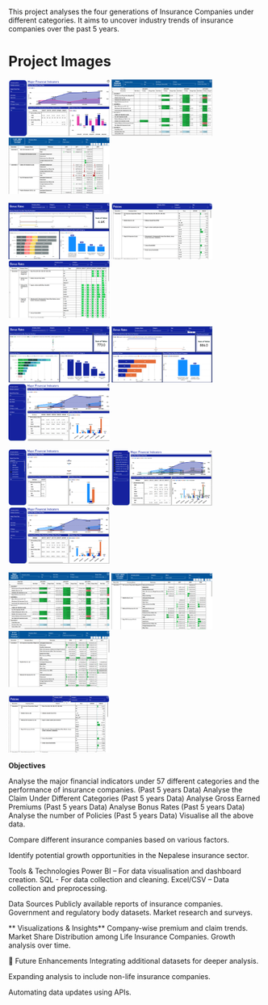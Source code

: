This project analyses the four generations of Insurance Companies under different categories. It aims to uncover industry trends of insurance companies over the past 5 years.
# Project Images

<p float="left">
  <img src="images/aa.png" alt="aa" width="200"/>
  <img src="images/bb.png" alt="bb" width="200"/>
  <img src="images/cc.png" alt="cc" width="200"/>
</p>

<p float="left">
  <img src="images/dd.png" alt="dd" width="200"/>
  <img src="images/ee.png" alt="ee" width="200"/>
  <img src="images/bonusrates.png" alt="bonusrates" width="200"/>
</p>

<p float="left">
  <img src="images/bonusratesvis2.png" alt="bonusratesvis2" width="200"/>
  <img src="images/bonusratevisualization.png" alt="bonusratevisualization" width="200"/>
  <img src="images/finindicatorsvis1.png" alt="finindicatorsvis1" width="200"/>
</p>

<p float="left">
  <img src="images/finindicatorsvis2.png" alt="finindicatorsvis2" width="200"/>
  <img src="images/finindicatorsvis3.png" alt="finindicatorsvis3" width="200"/>
  <img src="images/finindicatorsvis4.png" alt="finindicatorsvis4" width="200"/>
</p>

<p float="left">
  <img src="images/finindicatos matrix.png" alt="finindicatos matrix" width="200"/>
  <img src="images/gorssearnedpremium.png" alt="gorssearnedpremium" width="200"/>
  <img src="images/grossearnedpremium2.png" alt="grossearnedpremium2" width="200"/>
</p>

<p float="left">
  <img src="images/policiesmatrix.png" alt="policiesmatrix" width="200"/>
</p>

**Objectives**

Analyse the major financial indicators under 57 different categories and the performance of insurance companies. (Past 5 years Data)
Analyse the Claim Under Different Categories (Past 5 years Data)
Analyse Gross Earned Premiums (Past 5 years Data)
Analyse Bonus Rates (Past 5 years Data)
Analyse the number of Policies (Past 5 years Data)
Visualise all the above data.

Compare different insurance companies based on various factors.

Identify potential growth opportunities in the Nepalese insurance sector.

Tools & Technologies Power BI – For data visualisation and dashboard creation. SQL - For data collection and cleaning. Excel/CSV – Data collection and preprocessing.

Data Sources Publicly available reports of insurance companies. Government and regulatory body datasets. Market research and surveys.

** Visualizations & Insights** Company-wise premium and claim trends. Market Share Distribution among Life Insurance Companies. Growth analysis over time.

🚀 Future Enhancements Integrating additional datasets for deeper analysis.

Expanding analysis to include non-life insurance companies.

Automating data updates using APIs.
